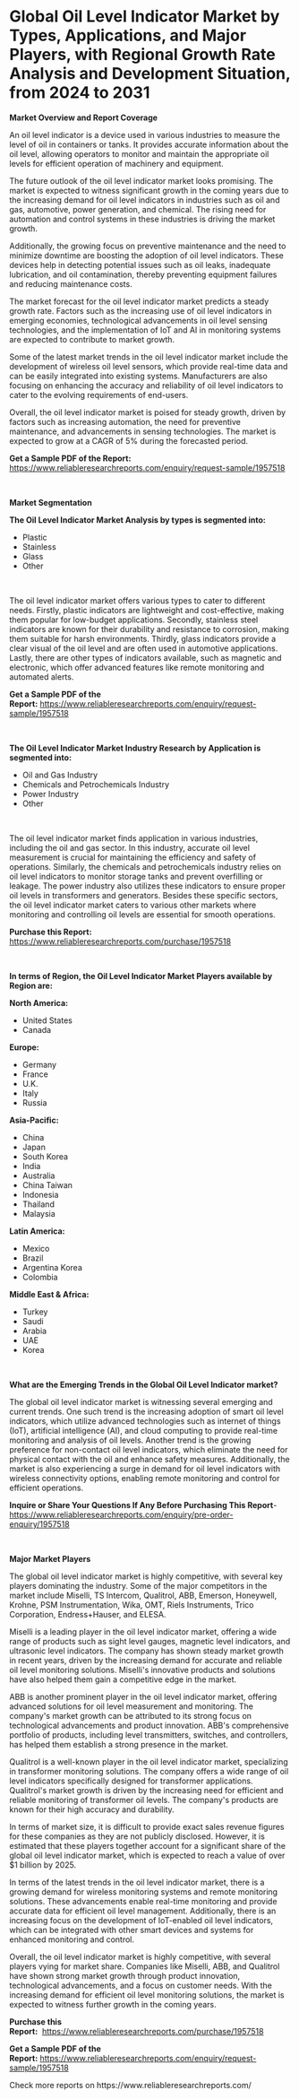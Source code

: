 <p><h1>Global Oil Level Indicator Market by Types, Applications, and Major Players, with Regional Growth Rate Analysis and Development Situation, from 2024 to 2031</h1></p><p><strong>Market Overview and Report Coverage</strong></p>
<p><p>An oil level indicator is a device used in various industries to measure the level of oil in containers or tanks. It provides accurate information about the oil level, allowing operators to monitor and maintain the appropriate oil levels for efficient operation of machinery and equipment.</p><p>The future outlook of the oil level indicator market looks promising. The market is expected to witness significant growth in the coming years due to the increasing demand for oil level indicators in industries such as oil and gas, automotive, power generation, and chemical. The rising need for automation and control systems in these industries is driving the market growth.</p><p>Additionally, the growing focus on preventive maintenance and the need to minimize downtime are boosting the adoption of oil level indicators. These devices help in detecting potential issues such as oil leaks, inadequate lubrication, and oil contamination, thereby preventing equipment failures and reducing maintenance costs.</p><p>The market forecast for the oil level indicator market predicts a steady growth rate. Factors such as the increasing use of oil level indicators in emerging economies, technological advancements in oil level sensing technologies, and the implementation of IoT and AI in monitoring systems are expected to contribute to market growth.</p><p>Some of the latest market trends in the oil level indicator market include the development of wireless oil level sensors, which provide real-time data and can be easily integrated into existing systems. Manufacturers are also focusing on enhancing the accuracy and reliability of oil level indicators to cater to the evolving requirements of end-users.</p><p>Overall, the oil level indicator market is poised for steady growth, driven by factors such as increasing automation, the need for preventive maintenance, and advancements in sensing technologies. The market is expected to grow at a CAGR of 5% during the forecasted period.</p></p>
<p><strong>Get a Sample PDF of the Report:</strong> <a href="https://www.reliableresearchreports.com/enquiry/request-sample/1957518">https://www.reliableresearchreports.com/enquiry/request-sample/1957518</a></p>
<p>&nbsp;</p>
<p><strong>Market Segmentation</strong></p>
<p><strong>The Oil Level Indicator Market Analysis by types is segmented into:</strong></p>
<p><ul><li>Plastic</li><li>Stainless</li><li>Glass</li><li>Other</li></ul></p>
<p>&nbsp;</p>
<p><p>The oil level indicator market offers various types to cater to different needs. Firstly, plastic indicators are lightweight and cost-effective, making them popular for low-budget applications. Secondly, stainless steel indicators are known for their durability and resistance to corrosion, making them suitable for harsh environments. Thirdly, glass indicators provide a clear visual of the oil level and are often used in automotive applications. Lastly, there are other types of indicators available, such as magnetic and electronic, which offer advanced features like remote monitoring and automated alerts.</p></p>
<p><strong>Get a Sample PDF of the Report:</strong>&nbsp;<a href="https://www.reliableresearchreports.com/enquiry/request-sample/1957518">https://www.reliableresearchreports.com/enquiry/request-sample/1957518</a></p>
<p>&nbsp;</p>
<p><strong>The Oil Level Indicator Market Industry Research by Application is segmented into:</strong></p>
<p><ul><li>Oil and Gas Industry</li><li>Chemicals and Petrochemicals Industry</li><li>Power Industry</li><li>Other</li></ul></p>
<p>&nbsp;</p>
<p><p>The oil level indicator market finds application in various industries, including the oil and gas sector. In this industry, accurate oil level measurement is crucial for maintaining the efficiency and safety of operations. Similarly, the chemicals and petrochemicals industry relies on oil level indicators to monitor storage tanks and prevent overfilling or leakage. The power industry also utilizes these indicators to ensure proper oil levels in transformers and generators. Besides these specific sectors, the oil level indicator market caters to various other markets where monitoring and controlling oil levels are essential for smooth operations.</p></p>
<p><strong>Purchase this Report:</strong>&nbsp; <a href="https://www.reliableresearchreports.com/purchase/1957518">https://www.reliableresearchreports.com/purchase/1957518</a></p>
<p>&nbsp;</p>
<p><strong>In terms of Region, the Oil Level Indicator Market Players available by Region are:</strong></p>
<p>
    <p> <strong> North America: </strong>
        <ul>
            <li>United States</li>
            <li>Canada</li>
        </ul>
        </p> 
    <p> <strong> Europe: </strong>
        <ul>
            <li>Germany</li>
            <li>France</li>
            <li>U.K.</li>
            <li>Italy</li>
            <li>Russia</li>
        </ul>
        </p> 
    <p> <strong> Asia-Pacific: </strong>
        <ul>
            <li>China</li>
            <li>Japan</li>
            <li>South Korea</li>
            <li>India</li>
            <li>Australia</li>
            <li>China Taiwan</li>
            <li>Indonesia</li>
            <li>Thailand</li>
            <li>Malaysia</li>
        </ul>
        </p> 
    <p> <strong> Latin America: </strong>
        <ul>
            <li>Mexico</li>
            <li>Brazil</li>
            <li>Argentina Korea</li>
            <li>Colombia</li>
        </ul>
        </p> 
    <p> <strong> Middle East & Africa: </strong>
        <ul>
            <li>Turkey</li>
            <li>Saudi</li>
            <li>Arabia</li>
            <li>UAE</li>
            <li>Korea</li>
        </ul>
    </p>
    </p>
<p>&nbsp;</p>
<p><strong>What are the Emerging Trends in the Global Oil Level Indicator market?</strong></p>
<p><p>The global oil level indicator market is witnessing several emerging and current trends. One such trend is the increasing adoption of smart oil level indicators, which utilize advanced technologies such as internet of things (IoT), artificial intelligence (AI), and cloud computing to provide real-time monitoring and analysis of oil levels. Another trend is the growing preference for non-contact oil level indicators, which eliminate the need for physical contact with the oil and enhance safety measures. Additionally, the market is also experiencing a surge in demand for oil level indicators with wireless connectivity options, enabling remote monitoring and control for efficient operations.</p></p>
<p><strong>Inquire or Share Your Questions If Any Before Purchasing This Report</strong>- <a href="https://www.reliableresearchreports.com/enquiry/pre-order-enquiry/1957518">https://www.reliableresearchreports.com/enquiry/pre-order-enquiry/1957518</a></p>
<p>&nbsp;</p>
<p><strong>Major Market Players</strong></p>
<p><p>The global oil level indicator market is highly competitive, with several key players dominating the industry. Some of the major competitors in the market include Miselli, TS Intercom, Qualitrol, ABB, Emerson, Honeywell, Krohne, PSM Instrumentation, Wika, OMT, Riels Instruments, Trico Corporation, Endress+Hauser, and ELESA.</p><p>Miselli is a leading player in the oil level indicator market, offering a wide range of products such as sight level gauges, magnetic level indicators, and ultrasonic level indicators. The company has shown steady market growth in recent years, driven by the increasing demand for accurate and reliable oil level monitoring solutions. Miselli's innovative products and solutions have also helped them gain a competitive edge in the market.</p><p>ABB is another prominent player in the oil level indicator market, offering advanced solutions for oil level measurement and monitoring. The company's market growth can be attributed to its strong focus on technological advancements and product innovation. ABB's comprehensive portfolio of products, including level transmitters, switches, and controllers, has helped them establish a strong presence in the market.</p><p>Qualitrol is a well-known player in the oil level indicator market, specializing in transformer monitoring solutions. The company offers a wide range of oil level indicators specifically designed for transformer applications. Qualitrol's market growth is driven by the increasing need for efficient and reliable monitoring of transformer oil levels. The company's products are known for their high accuracy and durability.</p><p>In terms of market size, it is difficult to provide exact sales revenue figures for these companies as they are not publicly disclosed. However, it is estimated that these players together account for a significant share of the global oil level indicator market, which is expected to reach a value of over $1 billion by 2025.</p><p>In terms of the latest trends in the oil level indicator market, there is a growing demand for wireless monitoring systems and remote monitoring solutions. These advancements enable real-time monitoring and provide accurate data for efficient oil level management. Additionally, there is an increasing focus on the development of IoT-enabled oil level indicators, which can be integrated with other smart devices and systems for enhanced monitoring and control.</p><p>Overall, the oil level indicator market is highly competitive, with several players vying for market share. Companies like Miselli, ABB, and Qualitrol have shown strong market growth through product innovation, technological advancements, and a focus on customer needs. With the increasing demand for efficient oil level monitoring solutions, the market is expected to witness further growth in the coming years.</p></p>
<p><strong>Purchase this Report:</strong>&nbsp;&nbsp;<a href="https://www.reliableresearchreports.com/purchase/1957518">https://www.reliableresearchreports.com/purchase/1957518</a></p>
<p></p>
<p><strong>Get a Sample PDF of the Report:</strong>&nbsp;<a href="https://www.reliableresearchreports.com/enquiry/request-sample/1957518">https://www.reliableresearchreports.com/enquiry/request-sample/1957518</a></p>
<p>Check more reports on https://www.reliableresearchreports.com/</p>
